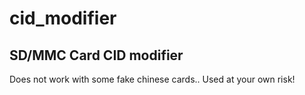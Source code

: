 # cid_modifier

## SD/MMC Card CID modifier

Does not work with some fake chinese cards..
Used at your own risk!


